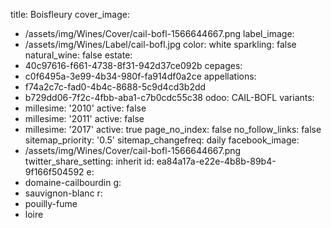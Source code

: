 title: Boisfleury
cover_image:
  - /assets/img/Wines/Cover/cail-bofl-1566644667.png
label_image:
  - /assets/img/Wines/Label/cail-bofl.jpg
color: white
sparkling: false
natural_wine: false
estate:
  - 40c97616-f661-4738-8f31-942d37ce092b
cepages:
  - c0f6495a-3e99-4b34-980f-fa914df0a2ce
appellations:
  - f74a2c7c-fad0-4b4c-8688-5c9d4cd3b2dd
  - b729dd06-7f2c-4fbb-aba1-c7b0cdc55c38
odoo: CAIL-BOFL
variants:
  -
    millesime: '2010'
    active: false
  -
    millesime: '2011'
    active: false
  -
    millesime: '2017'
    active: true
page_no_index: false
no_follow_links: false
sitemap_priority: '0.5'
sitemap_changefreq: daily
facebook_image:
  - /assets/img/Wines/Cover/cail-bofl-1566644667.png
twitter_share_setting: inherit
id: ea84a17a-e22e-4b8b-89b4-9f166f504592
e:
  - domaine-cailbourdin
g:
  - sauvignon-blanc
r:
  - pouilly-fume
  - loire
